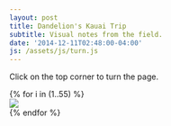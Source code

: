 ```yaml
---
layout: post
title: Dandelion's Kauai Trip
subtitle: Visual notes from the field.
date: '2014-12-11T02:48:00-04:00'
js: /assets/js/turn.js
---
```


Click on the top corner to turn the page.

<div id="sketchbook">
{% for i in (1..55) %}
<div>
<img src="/assets/images/sketches/dandelion-summer/dandelion-notebook-{{ i }}.jpeg"/>
</div>
{% endfor %}
</div>

<script type="text/javascript">
$("#sketchbook").turn({
	display: 'double',
	acceleration: true,
	height: 450,
});

</script>
